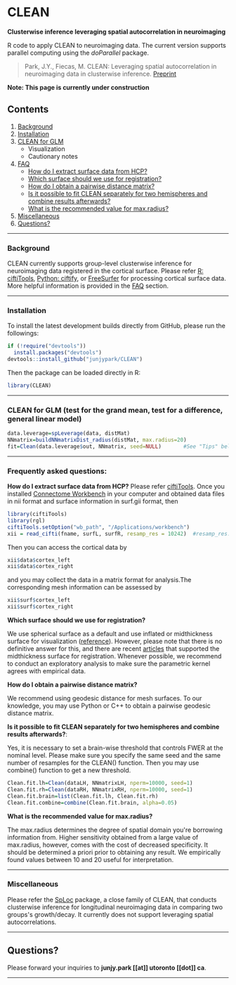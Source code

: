 # CLEAN

**Clusterwise inference leveraging spatial autocorrelation in neuroimaging**

R code to apply CLEAN to neuroimaging data. The current version supports parallel computing using the *doParallel* package.

> Park, J.Y., Fiecas, M. CLEAN: Leveraging spatial autocorrelation in neuroimaging data in clusterwise inference. [Preprint](https://www.biorxiv.org/content/10.1101/2022.03.02.482664v1)

**Note: This page is currently under construction**


## Contents

1. [Background](#id-background)
2. [Installation](#id-installation)
3. [CLEAN for GLM](#id-cleanglm)
    * Visualization
    * Cautionary notes    
4. [FAQ](#id-tips)
    * [How do I extract surface data from HCP?](#id-q1)    
    * [Which surface should we use for registration?](#id-q2)
    * [How do I obtain a pairwise distance matrix?](#id-q3)
    * [Is it possible to fit CLEAN separately for two hemispheres and combine results afterwards?](#id-q4)
    * [What is the recommended value for max.radius?](#id-q5)
5. [Miscellaneous](#id-misc)
6. [Questions?](#id-question)

---

<div id='id-background'/>

### Background
CLEAN currently supports group-level clusterwise inference for neuroimaging data registered in the cortical surface. Please refer [R: ciftiTools](https://github.com/mandymejia/ciftiTools), [Python: ciftify](https://github.com/edickie/ciftify), or [FreeSurfer](https://surfer.nmr.mgh.harvard.edu/) for processing cortical surface data. More helpful information is provided in the [FAQ](#id-tips) section.

<div id='id-installation'/>

---

### Installation
To install the latest development builds directly from GitHub, please run the followings:

```R
if (!require("devtools"))
  install.packages("devtools")
devtools::install_github("junjypark/CLEAN")
```

Then the package can be loaded directly in R:
```R
library(CLEAN)
```

---

<div id='id-cleanglm'/>

### CLEAN for GLM (test for the grand mean, test for a difference, general linear model)

```R
data.leverage=spLeverage(data, distMat)
NNmatrix=buildNNmatrixDist_radius(distMat, max.radius=20)
fit=Clean(data.leverage$out, NNmatrix, seed=NULL)		#See "Tips" below.
```

<div id='id-tips'/>

---

### Frequently asked questions:
<div id='id-q1'/>

**How do I extract surface data from HCP?**
Please refer [ciftiTools](https://github.com/mandymejia/ciftiTools). Once you installed [Connectome Workbench](https://www.humanconnectome.org/software/connectome-workbench) in your computer and obtained data files in nii format and surface information in surf.gii format, then 

```R
library(ciftiTools)
library(rgl)
ciftiTools.setOption("wb_path", "/Applications/workbench")
xii = read_cifti(fname, surfL, surfR, resamp_res = 10242)  #resamp_res: how many vertices to resample
```

Then you can access the cortical data by
```R
xii$data$cortex_left
xii$data$cortex_right
```
and you may collect the data in a matrix format for analysis.The corresponding mesh information can be assessed by
```R
xii$surf$cortex_left
xii$surf$cortex_right
```

<div id='id-q2'/>

**Which surface should we use for registration?**

We use spherical surface as a default and use inflated or midthickness surface for visualization ([reference](https://doi.org/10.1016/j.neuroimage.2016.05.038)). However, please note that there is no definitive answer for this, and there are recent [articles](https://doi.org/10.1016/j.neuroimage.2022.118908) that supported the midthickness surface for registration. Whenever possible, we recommend to conduct an exploratory analysis to make sure the parametric kernel agrees with empirical data. 

<div id='id-q3'/>

**How do I obtain a pairwise distance matrix?**

We recommend using geodesic distance for mesh surfaces. To our knowledge, you may use Python or C++ to obtain a pairwise geodesic distance matrix.

<div id='id-q4'/>

**Is it possible to fit CLEAN separately for two hemispheres and combine results afterwards?**: 

Yes, it is necessary to set a brain-wise threshold that controls FWER at the nominal level. Please make sure you specify the same seed and the same number of resamples for the CLEAN() function. Then you may use combine() function to get a new threshold.

```R
Clean.fit.lh=Clean(dataLH, NNmatrixLH, nperm=10000, seed=1)
Clean.fit.rh=Clean(dataRH, NNmatrixRH, nperm=10000, seed=1)
Clean.fit.brain=list(Clean.fit.lh, Clean.fit.rh)
Clean.fit.combine=combine(Clean.fit.brain, alpha=0.05)
```

<div id='id-q5'/>

**What is the recommended value for max.radius?**

The max.radius determines the degree of spatial domain you're borrowing information from. Higher sensitivity obtained from a large value of max.radius, however, comes with the cost of decreased specificity. It should be determined a priori prior to obtaining any result. We empirically found values between 10 and 20 useful for interpretation. 
  
 <div id='id-misc'>

---

### Miscellaneous
Please refer the [SpLoc](https://github.com/junjypark/SpLoc) package, a close family of CLEAN, that conducts clusterwise inference for longitudinal neuroimaging data in comparing two groups's growth/decay. It currently does not support leveraging spatial autocorrelations.

<div id='id-question'>

---

## Questions?
Please forward your inquiries to **junjy.park [[at]] utoronto [[dot]] ca**.

---